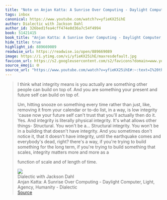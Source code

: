 ```yaml
---
title: "Note on Anjan Katta: A Sunrise Over Computing - Daylight Computer, Light, Agency, Humanity - Dialectic via Dialectic with Jackson Dahl"
tags: inbox
canonical: https://www.youtube.com/watch?v=yfieKX25ihE
author: Dialectic with Jackson Dahl
author_id: 326bed1fea4cff474e0d36a7c54f4994
book: 51421415
book_title: "Anjan Katta: A Sunrise Over Computing - Daylight Computer, Light, Agency, Humanity - Dialectic"
hide_title: true
highlight_id: 889669089
readwise_url: https://readwise.io/open/889669089
image: https://i.ytimg.com/vi/yfieKX25ihE/maxresdefault.jpg
favicon_url: https://s2.googleusercontent.com/s2/favicons?domain=www.youtube.com
source_emoji: 🌐
source_url: "https://www.youtube.com/watch?v=yfieKX25ihE#:~:text=I%20think%20what,length%20of%20time."
---
```


> I think what integrity means is you actually are something other people can build on top of. And you are something your present and future self can build on top of.
> 
> Um, hitting snooze on something every time rather than just, like, removing it from your calendar or to-do list, in a way, is low integrity 'cause now your future self can't trust that you'll actually then do it. Yes. And integrity is literally physical integrity. It's what allows other things- Structural. You won't be a... Structural integrity. You won't be in a building that doesn't have integrity. And you sometimes don't notice it, that it doesn't have integrity, until the earthquake comes and everybody's dead, right? there's a way, if you're trying to build something for the long term, if you're trying to build something that scales, integrity matters more and more as a
> 
> function of scale and of length of time.
> <div class="quoteback-footer"><div class="quoteback-avatar"><img class="mini-favicon" src="https://s2.googleusercontent.com/s2/favicons?domain=www.youtube.com"></div><div class="quoteback-metadata"><div class="metadata-inner"><span style="display:none">FROM:</span><div aria-label="Dialectic with Jackson Dahl" class="quoteback-author"> Dialectic with Jackson Dahl</div><div aria-label="Anjan Katta: A Sunrise Over Computing - Daylight Computer, Light, Agency, Humanity - Dialectic" class="quoteback-title"> Anjan Katta: A Sunrise Over Computing - Daylight Computer, Light, Agency, Humanity - Dialectic</div></div></div><div class="quoteback-backlink"><a target="_blank" aria-label="go to the full text of this quotation" rel="noopener" href="https://www.youtube.com/watch?v=yfieKX25ihE#:~:text=I%20think%20what,length%20of%20time." class="quoteback-arrow"> Source</a></div></div>